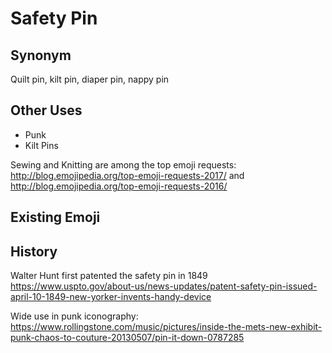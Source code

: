 # Safety Pin

## Synonym
Quilt pin, kilt pin, diaper pin, nappy pin


## Other Uses

+ Punk
+ Kilt Pins


Sewing and Knitting are among the top emoji requests:
http://blog.emojipedia.org/top-emoji-requests-2017/ and http://blog.emojipedia.org/top-emoji-requests-2016/

## Existing Emoji

## History

Walter Hunt first patented the safety pin in 1849 https://www.uspto.gov/about-us/news-updates/patent-safety-pin-issued-april-10-1849-new-yorker-invents-handy-device

Wide use in punk iconography: https://www.rollingstone.com/music/pictures/inside-the-mets-new-exhibit-punk-chaos-to-couture-20130507/pin-it-down-0787285

